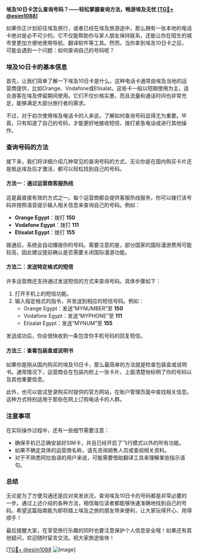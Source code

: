 **埃及10日卡怎么查询号码？——轻松掌握查询方法，畅游埃及无忧 [[TG💪+ @esim1088](https://t.me/s/esim1088)]**

如果你正计划前往埃及旅行，或者已经在埃及旅游途中，那么拥有一张本地的电话卡绝对是必不可少的。它不仅能帮助你与家人朋友保持联系，还能让你在陌生的城市里更加方便地使用导航、翻译软件等工具。然而，当你拿到埃及10日卡之后，可能会遇到一个问题：如何查询自己的号码呢？

### 埃及10日卡的基本信息

首先，让我们简单了解一下埃及10日卡是什么。这种电话卡通常由埃及当地的运营商提供，比如Orange、Vodafone或Etisalat。这些卡一般以短期使用为主，适合游客在埃及停留期间使用。它们不仅价格实惠，而且流量和通话时间也非常充足，能够满足大部分旅行者的需求。

不过，对于初次使用埃及电话卡的人来说，了解如何查询号码显得尤为重要。毕竟，只有知道了自己的号码，才能更好地接收短信、拨打紧急电话或进行其他操作。

### 查询号码的方法

接下来，我们将详细介绍几种常见的查询号码的方式，无论你是在国内购买卡片还是抵达埃及后才激活，都可以轻松找到自己的号码。

#### 方法一：通过运营商客服热线

这是最直接有效的方式之一。每个运营商都会提供客服热线服务，你可以拨打该号码并按照语音提示输入相关信息来查询自己的号码。例如：

- **Orange Egypt**：拨打 **150**
- **Vodafone Egypt**：拨打 **111**
- **Etisalat Egypt**：拨打 **155**

拨通后，系统会自动播报你的号码。需要注意的是，部分国家的国际漫游费用可能较高，因此建议提前确认是否需要关闭国际漫游功能。

#### 方法二：发送特定格式的短信

许多运营商还支持通过发送短信的方式来查询号码。具体步骤如下：

1. 打开手机上的短信功能。
2. 输入指定格式的指令，并发送到相应的短信号码。例如：
   - Orange Egypt：发送“MYNUMBER”至 **150**
   - Vodafone Egypt：发送“MYPHONE”至 **111**
   - Etisalat Egypt：发送“MYNUM”至 **155**

发送成功后，你会很快收到一条包含你手机号码的回复短信。

#### 方法三：查看包装盒或说明书

如果你是刚从国内购买的埃及10日卡，那么最简单的方法就是检查包装盒或说明书。通常情况下，运营商会在包装内附上一张卡片，上面清楚地标明了你的号码以及其他重要信息。

此外，也可以尝试登录购买时提供的官方网站，在账户管理页面中查找相关信息。这种方式特别适用于那些在网上订购电话卡的人群。

### 注意事项

在实际操作过程中，还有一些细节需要注意：

- 确保手机已正确安装好SIM卡，并且已经开启了飞行模式以外的所有功能。
- 如果不确定具体的运营商名称，请先咨询销售人员或查阅相关资料。
- 对于不熟悉阿拉伯语的用户来说，可能需要借助翻译工具来理解某些指示语句。

### 总结

无论是为了方便沟通还是应对突发状况，查询埃及10日卡的号码都是非常必要的一步。通过上述介绍的各种方法，相信每位读者都能够快速准确地找到自己的号码。希望这篇指南能为即将踏上埃及之旅的朋友带来便利，让大家玩得开心、用得顺手！

最后提醒大家，在享受旅行乐趣的同时也要注意保护个人信息安全哦！如果还有其他疑问，欢迎随时留言交流。祝大家旅途愉快！

[[TG💪+ @esim1088](https://t.me/s/esim1088) ![Image](https://i.postimg.cc/4NQfJmqS/Snipaste-2025-05-13-00-14-12.png)]